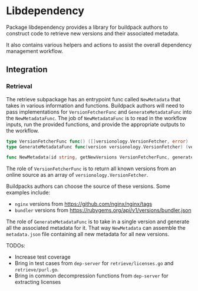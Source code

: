 # Libdependency

Package libdependency provides a library for buildpack authors to construct code to retrieve new versions and their associated metadata.

It also contains various helpers and actions to assist the overall dependency management workflow.

## Integration

### Retrieval

The retrieve subpackage has an entrypoint func called `NewMetadata` that takes in various information and functions.
Buildpack authors will need to pass implementations for `VersionFetcherFunc` and `GenerateMetadataFunc` into the
`NewMetadataFunc`. The job of `NewMetadataFunc` is to read in the workflow inputs, run the provided functions, and provide
the appropriate outputs to the workflow.

```go
type VersionFetcherFunc func() ([]versionology.VersionFetcher, error)
type GenerateMetadataFunc func(version versionology.VersionFetcher) (versionology.Dependency, error)

func NewMetadata(id string, getNewVersions VersionFetcherFunc, generateMetadata GenerateMetadataFunc, targets ...string)
```

The role of `VersionFetcherFunc` is to return all known versions from an online source as an array of `versionology.VersionFetcher`.

Buildpacks authors can choose the source of these versions. Some examples include:

- `nginx` versions from https://github.com/nginx/nginx/tags
- `bundler` versions from https://rubygems.org/api/v1/versions/bundler.json

The role of `GenerateMetadataFunc` is to take in a single version and generate all the associated metadata for it.
That way `NewMetadata` can assemble the `metadata.json` file containing all new metadata for all new versions.

TODOs:
- Increase test coverage
- Bring in test cases from `dep-server` for `retrieve/licenses.go` and `retrieve/purl.go`.
- Bring in common decompression functions from `dep-server` for extracting licenses